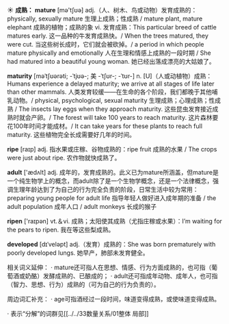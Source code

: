 ☀ <span class="category">**成熟：**</span>
<span class="vocabulary">**mature**</span> [mə'tʃʊə] 
<span class="definition">adj.（人、树木、鸟或动物）发育成熟的：</span>physically, sexually mature 生理上成熟；性成熟 / mature plant, mature elephant 成熟的植物；成熟的象 <span class="definition">vi. 发育成熟：</span>This particular breed of cattle matures early. 这一品种的牛发育成熟快。/ When the trees matured, they were cut. 当这些树长成时，它们就会被砍掉。/ a period in which people mature physically and emotionally 人在生理和情感上成熟的一段时期 / She had matured into a beautiful young woman. 她已经出落成漂亮的大姑娘了。
           
<span class="vocabulary">**maturity**</span> [məˈtʃʊərəti; -ˈtjʊə-; 美 -ˈtʃʊr-; -ˈtʊr-]
<span class="definition">n. [U]（人或动植物）成熟：</span>Humans experience a delayed maturity; we arrive at all stages of life later than other mammals. 人类发育较缓——在生命的各个阶段，我们都晚于其他哺乳动物。/ physical, psychological, sexual maturity 生理成熟；心理成熟；性成熟 / The insects lay eggs when they approach maturity. 这些昆虫发育接近成熟时就会产卵。/ The forest will take 100 years to reach maturity. 这片森林要花100年时间才能成材。/ It can take years for these plants to reach full maturity. 这些植物完全长成需要好几年的时间。

<span class="vocabulary">**ripe**</span> [raɪp] 
<span class="definition">adj. 指水果或庄稼、谷物成熟的：</span>ripe fruit 成熟的水果 / The crops were just about ripe. 农作物就快成熟了。

<span class="vocabulary">**adult**</span> ['ædʌlt] 
<span class="definition">adj. 成年的，发育成熟的。此义已为mature所涵盖，但mature是一个纯生物学上的概念，而adult除了是一个生物学概念，还是一个法律概念，强调生理年龄达到了为自己的行为完全负责的阶段，日常生活中较为常用：</span>preparing young people for adult life 指导年轻人做好进入成年期的准备 / the adult population 成年人口 / adult monkeys 长成的猴子

<span class="vocabulary">**ripen**</span> ['raɪpən] 
<span class="definition">vt.＆vi. 成熟；太阳使其成熟（尤指庄稼或水果）：</span>I’m waiting for the pears to ripen. 我在等这些梨成熟。
           
<span class="vocabulary">**developed**</span> [dɪˈveləpt]
<span class="definition">adj.（发育）成熟的：</span>She was born prematurely with poorly developed lungs. 她早产，肺部未发育健全。

相关词义延伸：
· mature还可指人在思想、情感、行为方面成熟的，也可指（葡萄酒或奶酪）发酵成熟的、已酿成的；
· adult还可指成年动物、成年人，也可指（智力、思想、行为）成熟的（可为自己的行为负责的）。

周边词汇补充：
· age可指酒经过一段时间，味道变得成熟，或使味道变得成熟。

· 表示“分解”的词群见[[../../33数量关系/01整体 局部]]
